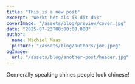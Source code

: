 ```yaml
---
title: "This is a new post"
excerpt: "Werkt het als ik dit do<"
coverImage: "/assets/blog/preview/cover.jpg"
date: "2025-07-23T00:00:00.000"
author:
  name: Michiel Maas
  picture: "/assets/blog/authors/joe.jpeg"
ogImage:
  url: "/assets/blog/another-post/header.jpg"
---
```


Gennerally speaking chines people look chinese!